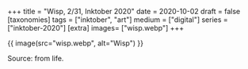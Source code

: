 +++
title = "Wisp, 2/31, Inktober 2020"
date = 2020-10-02
draft =  false
[taxonomies]
tags = ["inktober", "art"]
medium = ["digital"]
series = ["inktober-2020"]
[extra]
images= ["wisp.webp"]
+++

{{ image(src="wisp.webp", alt="Wisp") }}

Source: from life.
